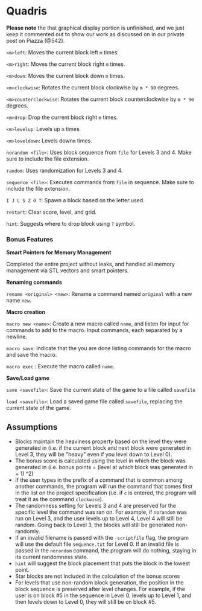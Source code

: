 # Quadris

**Please note** the that graphical display portion is unfinished, and we just keep it commented out to show our work as discussed on in our private post on Piazza (@542).

`<m>left`: Moves the current block left `m` times.

`<m>right`: Moves the current block right `m` times.

`<m>down`: Moves the current block down `m` times.

`<m>clockwise`: Rotates the current block clockwise by `m * 90` degrees.

`<m>counterclockwise`: Rotates the current block counterclockwise by `m * 90` degrees.

`<m>drop`: Drop the current block right `m` times.

`<m>levelup`: Levels up `m` times.

`<m>leveldown`: Levels down`m` times.

`norandom <file>`: Uses block sequence from `file` for Levels 3 and 4. Make sure to include the file extension.

`random`: Uses randomization for Levels 3 and 4.

`sequence <file>`: Executes commands from `file` in sequence. Make sure to include the file extension.

`I J L S Z O T`: Spawn a block based on the letter used.

`restart`: Clear score, level, and grid.

`hint`: Suggests where to drop block using `?` symbol.

### Bonus Features
**Smart Pointers for Memory Management**

Completed the entire project without leaks, and handled all memory management via STL vectors and smart pointers.

**Renaming commands**

`rename <original> <new>`: Rename a command named `original` with a new name `new`.

**Macro creation**

`macro new <name>`: Create a new macro called `name`, and listen for input for commands to add to the macro. Input commands, each separated by a newline.

`macro save`: Indicate that the you are done listing commands for the macro and save the macro.

`macro exec` <name>: Execute the macro called `name`.

**Save/Load game** 

`save <savefile>`: Save the current state of the game to a file called `savefile`

`load <savefile>`: Load a saved game file called `savefile`, replacing the current state of the game.

## Assumptions
- Blocks maintain the heaviness property based on the level they were generated in (i.e. if the current block and next block were generated in Level 3, they will be "heavy" even if you level down to Level 0).
- The bonus score is calculated using the level in which the block was generated in (i.e. bonus points = (level at which block was generated in + 1) ^2)
- If the user types in the prefix of a command that is common among another commands, the program will run the command that comes first in the list on the project specification (i.e. if `c` is entered, the program will treat it as the command `clockwise`).
- The randomness setting for Levels 3 and 4 are preserved for the specific level the command was ran on. For example, if `norandom` was run on Level 3, and the user levels up to Level 4, Level 4 will still be random. Going back to Level 3, the blocks will still be generated non-randomly.
- If an invalid filename is passed with the `-scriptfile` flag, the program will use the default file `sequence.txt` for Level 0. If an invalid file is passed in the `norandom` command, the program will do nothing, staying in its current randomness state.
- `hint` will suggest the block placement that puts the block in the lowest point.
- Star blocks are not included in the calculation of the bonus scores
- For levels that use non-random block generation, the position in the block sequence is preserved after level changes. For example, if the user is on block #5 in the sequence in Level 0, levels up to Level 1, and then levels down to Level 0, they will still be on block #5.
